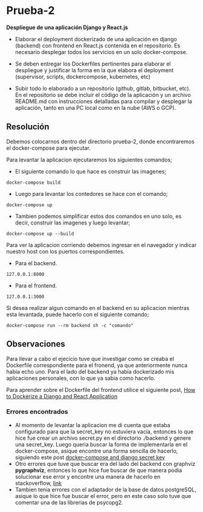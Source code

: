 # Prueba-2
**Despliegue de una aplicación Django y React.js**
- Elaborar
el deployment dockerizado de una aplicación en django (backend) con frontend
en React.js contenida en el repositorio. Es necesario desplegar todos los servicios
en un solo docker-compose.

- Se deben entregar los Dockerfiles pertinentes para elaborar el despliegue y justificar la forma en la que elabora el deployment (supervisor, scripts, dockercompose, kubernetes, etc)

- Subir todo lo elaborado a un repositorio (github, gitlab, bitbucket, etc). En el
repositorio se debe incluir el código de la aplicación y un archivo README.md
con instrucciones detalladas para compilar y desplegar la aplicación, tanto en
una PC local como en la nube (AWS o GCP).

## Resolución
Debemos colocarnos dentro del directorio prueba-2, donde encontraremos el docker-compose para ejecutar.

Para levantar la aplicacion ejecutaremos los siguientes comandos;
- El siguiente comando lo que hace es construir las imagenes;

```
docker-compose build
```
- Luego para levantar los contedores se hace con el comando;
```
docker-compose up
```
- Tambien podemos simplificar estos dos comandos en uno solo, es decir, construir las imagenes y luego levantar;
```
docker-compose up --build
```
Para ver la aplicacion corriendo debemos ingresar en el navegador y indicar nuestro host con los puertos correspondientes.

- Para el backend.
```
127.0.0.1:8000
```
- Para el frontend.
```
127.0.0.1:3000
```
Si desea realizar algun comando en el backend en su aplicacion mientras esta levantada, puede hacerlo con el siguiente comando;
```
docker-compose run --rm backend sh -c "comando"
```
## Observaciones
Para llevar a cabo el ejecicio tuve que investigar como se creaba el Dockerfile correspondiente para el fronend, ya que anteriormente nunca habia echo uno. Para el lado del backend ya habia dockerizado mis aplicaciones personales, con lo que ya sabia como hacerlo.

Para aprender sobre el Dockerfile del frontend utilice el siguiente post, [How to Dockerize a Django and React Application](https://www.honeybadger.io/blog/docker-django-react/)

### Errores encontrados
- Al momento de levantar la aplicacion me di cuenta que estaba configurado para que la secret_key no estuviera vacia, entonces lo que hice fue crear un archivo secret.py en el directorio ./backend y genere una secret_key. Luego queria buscar la forma de implementarla en el docker-compose, asique encontre una forma sencilla de hacerlo, siguiendo este post [docker-compose and django secret key](https://stackoverflow.com/questions/69381652/docker-compose-and-django-secret-key)
- Otro errores que tuve que buscar era del lado del backend con graphviz **pygraphviz**, entonces lo que hice fue buscar de que manera podia solucionar ese error y encontre una manera de hacerlo en stackoverflow, [link](https://stackoverflow.com/questions/40528048/pip-install-pygraphviz-no-package-libcgraph-found)
- Tambien tenia errores con el adaptador de la base de datos postgreSQL, asique lo que hice fue buscar el error, pero en este caso solo tuve que comentar una de las librerias de psycopg2.
